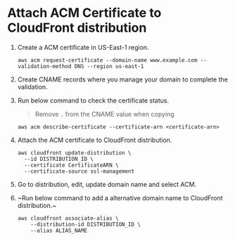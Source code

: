 # Attach ACM Certificate to CloudFront distribution

1.	Create a ACM certificate in US-East-1 region.
	```
	aws acm request-certificate --domain-name www.example.com --validation-method DNS --region us-east-1
	```

2.	Create CNAME records where you manage your domain to complete the validation.

3. 	Run below command to check the certificate status.
	> Remove `.` from the CNAME value when copying
	```
	aws acm describe-certificate --certificate-arn <certificate-arn>
	```
4.	Attach the ACM certificate to CloudFront distribution.
	```
	aws cloudfront update-distribution \
	  --id DISTRIBUTION_ID \
	  --certificate CertificateARN \ 
	  --certificate-source ssl-management
	```
5. Go to distribution, edit, update domain name and select ACM.

4.	~Run below command to add a alternative domain name to CloudFront distribution.~
	```
	aws cloudfront associate-alias \
		--distribution-id DISTRIBUTION_ID \
		--alias ALIAS_NAME

